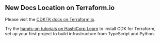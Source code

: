 ## New Docs Location on Terraform.io

Please visit the [CDKTK docs on Terraform.io](https://www.terraform.io/docs/cdktf/index.html).

Try the [hands-on tutorials on HashiCorp Learn](https://learn.hashicorp.com/collections/terraform/cdktf) to install CDK for Terraform, set up your first project to build infrastructure from TypeScript and Python.
